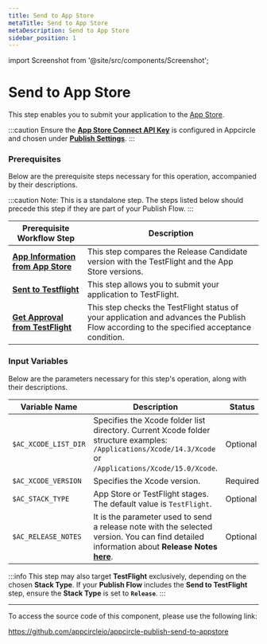 ```yaml
---
title: Send to App Store
metaTitle: Send to App Store
metaDescription: Send to App Store
sidebar_position: 1
---
```

import Screenshot from '@site/src/components/Screenshot';

# Send to App Store

This step enables you to submit your application to the [App Store](https://www.apple.com/app-store/).

:::caution
Ensure the [**App Store Connect API Key**](https://docs.appcircle.io/account/adding-an-app-store-connect-api-key#linking-appcircle-with-app-store-connect) is configured in Appcircle and chosen under [**Publish Settings**](https://docs.appcircle.io/publish-module/#publish-settings).
:::

### Prerequisites
Below are the prerequisite steps necessary for this operation, accompanied by their descriptions.

:::caution
Note: This is a standalone step. The steps listed below should precede this step if they are part of your Publish Flow.
:::

| Prerequisite Workflow Step                      | Description                                     |
|-------------------------------------------------|-------------------------------------------------|
| [**App Information from App Store**](https://docs.appcircle.io/publish-module/ios-specific-publish-flows/app-information-app-store) | This step compares the Release Candidate version with the TestFlight and the App Store versions. |
| [**Sent to Testflight**](https://docs.appcircle.io/publish-module/ios-specific-publish-flows/send-to-app-store) | This step allows you to submit your application to TestFlight. |
| [**Get Approval from TestFlight**](https://docs.appcircle.io/publish-module/ios-specific-publish-flows/approval-test-flight) | This step checks the TestFlight status of your application and advances the Publish Flow according to the specified acceptance condition. |

<Screenshot url='https://cdn.appcircle.io/docs/assets/BE2914-appStore.png' />

### Input Variables
Below are the parameters necessary for this step's operation, along with their descriptions.

<Screenshot url='https://cdn.appcircle.io/docs/assets/BE2914-appStoreInput.png' />

| Variable Name                            | Description                         | Status           |
|-------------------------------|------------------------------------------------|------------------|
| `$AC_XCODE_LIST_DIR`          | Specifies the Xcode folder list directory. Current Xcode folder structure examples: `/Applications/Xcode/14.3/Xcode` or `/Applications/Xcode/15.0/Xcode`. | Optional |
| `$AC_XCODE_VERSION`           | Specifies the Xcode version. | Required |
| `$AC_STACK_TYPE`              | App Store or TestFlight stages. The default value is `TestFlight`. | Optional |
| `$AC_RELEASE_NOTES`           | It is the parameter used to send a release note with the selected version. You can find detailed information about **Release Notes** [**here**](https://docs.appcircle.io/integrations/managing-release-notes). | Optional |

:::info
This step may also target **TestFlight** exclusively, depending on the chosen **Stack Type**. If your **Publish Flow** includes the **Send to TestFlight** step, ensure the **Stack Type** is set to **`Release`**.
:::

---

To access the source code of this component, please use the following link:

https://github.com/appcircleio/appcircle-publish-send-to-appstore